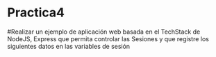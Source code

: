 # Practica4
#Realizar un ejemplo de aplicación web basada en el TechStack de NodeJS, Express que permita controlar las Sesiones y que registre los siguientes datos en las variables de sesión

